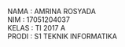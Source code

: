 NAMA : AMRINA ROSYADA<br>
NIM : 17051204037<br>
KELAS : TI 2017 A<br>
PRODI : S1 TEKNIK INFORMATIKA<br> 
